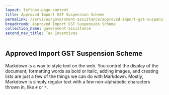 ```yaml
---
layout: leftnav-page-content
title: Approved Import GST Suspension Scheme
permalink: /services/government-assistance/approved-import-gst-suspension-scheme/
breadcrumb: Approved Import GST Suspension Scheme
collection_name: government-assistance
second_nav_title: Tax Incentives
---
```


## Approved Import GST Suspension Scheme

Markdown is a way to style text on the web. You control the display of the document; formatting words as bold or italic, adding images, and creating lists are just a few of the things we can do with Markdown. Mostly, Markdown is simply regular text with a few non-alphabetic characters thrown in, like `#` or `*`.
